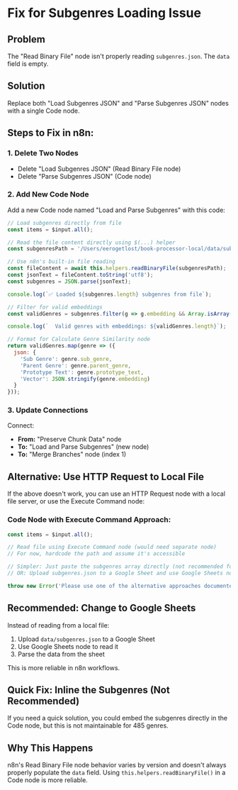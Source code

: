 # Fix for Subgenres Loading Issue

## Problem

The "Read Binary File" node isn't properly reading `subgenres.json`. The `data` field is empty.

## Solution

Replace both "Load Subgenres JSON" and "Parse Subgenres JSON" nodes with a single Code node.

## Steps to Fix in n8n:

### 1. Delete Two Nodes
- Delete "Load Subgenres JSON" (Read Binary File node)
- Delete "Parse Subgenres JSON" (Code node)

### 2. Add New Code Node

Add a new Code node named "Load and Parse Subgenres" with this code:

```javascript
// Load subgenres directly from file
const items = $input.all();

// Read the file content directly using $(...) helper
const subgenresPath = '/Users/eerogetlost/book-processor-local/data/subgenres.json';

// Use n8n's built-in file reading
const fileContent = await this.helpers.readBinaryFile(subgenresPath);
const jsonText = fileContent.toString('utf8');
const subgenres = JSON.parse(jsonText);

console.log(`✅ Loaded ${subgenres.length} subgenres from file`);

// Filter for valid embeddings
const validGenres = subgenres.filter(g => g.embedding && Array.isArray(g.embedding));

console.log(`  Valid genres with embeddings: ${validGenres.length}`);

// Format for Calculate Genre Similarity node
return validGenres.map(genre => ({
  json: {
    'Sub Genre': genre.sub_genre,
    'Parent Genre': genre.parent_genre,
    'Prototype Text': genre.prototype_text,
    'Vector': JSON.stringify(genre.embedding)
  }
}));
```

### 3. Update Connections

Connect:
- **From:** "Preserve Chunk Data" node
- **To:** "Load and Parse Subgenres" (new node)
- **To:** "Merge Branches" node (index 1)

## Alternative: Use HTTP Request to Local File

If the above doesn't work, you can use an HTTP Request node with a local file server, or use the Execute Command node:

### Code Node with Execute Command Approach:

```javascript
const items = $input.all();

// Read file using Execute Command node (would need separate node)
// For now, hardcode the path and assume it's accessible

// Simpler: Just paste the subgenres array directly (not recommended for 485 items)
// OR: Upload subgenres.json to a Google Sheet and use Google Sheets node instead

throw new Error('Please use one of the alternative approaches documented in SUBGENRES_LOADING_FIX.md');
```

## Recommended: Change to Google Sheets

Instead of reading from a local file:

1. Upload `data/subgenres.json` to a Google Sheet
2. Use Google Sheets node to read it
3. Parse the data from the sheet

This is more reliable in n8n workflows.

## Quick Fix: Inline the Subgenres (Not Recommended)

If you need a quick solution, you could embed the subgenres directly in the Code node, but this is not maintainable for 485 genres.

## Why This Happens

n8n's Read Binary File node behavior varies by version and doesn't always properly populate the `data` field. Using `this.helpers.readBinaryFile()` in a Code node is more reliable.

